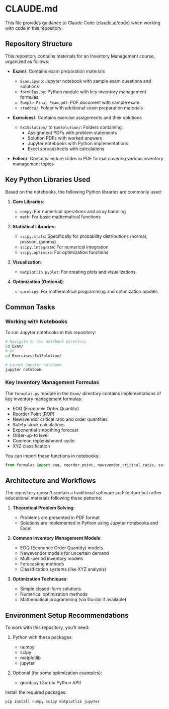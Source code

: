 # CLAUDE.md

This file provides guidance to Claude Code (claude.ai/code) when working with code in this repository.

## Repository Structure

This repository contains materials for an Inventory Management course, organized as follows:

- **Exam/**: Contains exam preparation materials
  - `Exam.ipynb`: Jupyter notebook with sample exam questions and solutions
  - `formulas.py`: Python module with key inventory management formulas
  - `Sample Final Exam.pdf`: PDF document with sample exam
  - `studocu/`: Folder with additional exam preparation materials

- **Exercises/**: Contains exercise assignments and their solutions
  - `Ex1Solution/` to `Ex6Solution/`: Folders containing:
    - Assignment PDFs with problem statements
    - Solution PDFs with worked answers
    - Jupyter notebooks with Python implementations
    - Excel spreadsheets with calculations

- **Folien/**: Contains lecture slides in PDF format covering various inventory management topics

## Key Python Libraries Used

Based on the notebooks, the following Python libraries are commonly used:

1. **Core Libraries**:
   - `numpy`: For numerical operations and array handling
   - `math`: For basic mathematical functions

2. **Statistical Libraries**:
   - `scipy.stats`: Specifically for probability distributions (normal, poisson, gamma)
   - `scipy.integrate`: For numerical integration
   - `scipy.optimize`: For optimization functions

3. **Visualization**:
   - `matplotlib.pyplot`: For creating plots and visualizations

4. **Optimization (Optional)**:
   - `gurobipy`: For mathematical programming and optimization models

## Common Tasks

### Working with Notebooks

To run Jupyter notebooks in this repository:

```bash
# Navigate to the notebook directory
cd Exam/
# Or
cd Exercises/Ex1Solution/

# Launch Jupyter notebook
jupyter notebook
```

### Key Inventory Management Formulas

The `formulas.py` module in the `Exam/` directory contains implementations of key inventory management formulas:

- EOQ (Economic Order Quantity)
- Reorder Point (ROP)
- Newsvendor critical ratio and order quantities
- Safety stock calculations
- Exponential smoothing forecast
- Order-up-to level
- Common replenishment cycle
- XYZ classification

You can import these functions in notebooks:

```python
from formulas import eoq, reorder_point, newsvendor_critical_ratio, safety_stock
```

## Architecture and Workflows

The repository doesn't contain a traditional software architecture but rather educational materials following these patterns:

1. **Theoretical Problem Solving**:
   - Problems are presented in PDF format
   - Solutions are implemented in Python using Jupyter notebooks and Excel

2. **Common Inventory Management Models**:
   - EOQ (Economic Order Quantity) models
   - Newsvendor models for uncertain demand
   - Multi-period inventory models
   - Forecasting methods
   - Classification systems (like XYZ analysis)

3. **Optimization Techniques**:
   - Simple closed-form solutions
   - Numerical optimization methods
   - Mathematical programming (via Gurobi if available)

## Environment Setup Recommendations

To work with this repository, you'll need:

1. Python with these packages:
   - numpy
   - scipy
   - matplotlib
   - jupyter

2. Optional (for some optimization examples):
   - gurobipy (Gurobi Python API)

Install the required packages:

```bash
pip install numpy scipy matplotlib jupyter
```